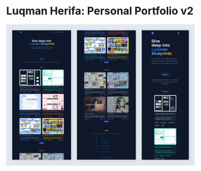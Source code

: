 # Luqman Herifa: Personal Portfolio v2
![Preview](https://raw.githubusercontent.com/luqmanherifa/luqman-herifa-personal-portfolio-v2/main/public/works/luqmanherifav2.png)
